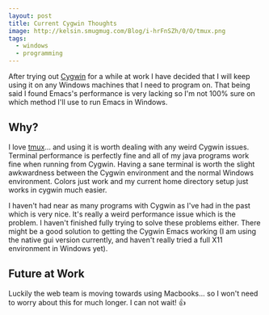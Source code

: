 ```yaml
---
layout: post
title: Current Cygwin Thoughts
image: http://kelsin.smugmug.com/Blog/i-hrFnSZh/0/O/tmux.png
tags:
  - windows
  - programming
---
```


After trying out [Cygwin](http://www.cygwin.com/) for a while at work I have
decided that I will keep using it on any Windows machines that I need to program
on. That being said I found Emacs's performance is very lacking so I'm not 100%
sure on which method I'll use to run Emacs in Windows.

## Why?

I love [tmux](http://tmux.sourceforge.net/)... and using it is worth dealing
with any weird Cygwin issues. Terminal performance is perfectly fine and all of
my java programs work fine when running from Cygwin. Having a sane terminal is
worth the slight awkwardness between the Cygwin environment and the normal
Windows environment. Colors just work and my current home directory setup just
works in cygwin much easier.

I haven't had near as many programs with Cygwin as I've had in the past which is
very nice. It's really a weird performance issue which is the problem. I haven't
finished fully trying to solve these problems either. There might be a good
solution to getting the Cygwin Emacs working (I am using the native gui version
currently, and haven't really tried a full X11 environment in Windows yet).

## Future at Work

Luckily the web team is moving towards using Macbooks... so I won't need to
worry about this for much longer. I can not wait! :thumbsup:

